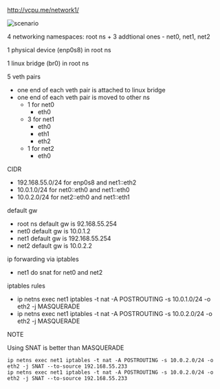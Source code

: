 http://vcpu.me/network1/

![scenario](http://vcpu.me/myimages/bridge1.png)

4 networking namespaces: root ns + 3 addtional ones - net0, net1, net2

1 physical device (enp0s8) in root ns

1 linux bridge (br0) in root ns

5 veth pairs
* one end of each veth pair is attached to linux bridge
* one end of each veth pair is moved to other ns
  * 1 for net0
    * eth0
  * 3 for net1
    * eth0
    * eth1
    * eth2
  * 1 for net2
    * eth0

CIDR
* 192.168.55.0/24 for enp0s8 and net1::eth2
* 10.0.1.0/24 for net0::eth0 and net1::eth0
* 10.0.2.0/24 for net2::eth0 and net1::eth1

default gw
* root ns default gw is 92.168.55.254
* net0 default gw is 10.0.1.2
* net1 default gw is 192.168.55.254
* net2 default gw is 10.0.2.2

ip forwarding via iptables
* net1 do snat for net0 and net2

iptables rules
* ip netns exec net1 iptables -t nat -A POSTROUTING -s 10.0.1.0/24 -o eth2 -j MASQUERADE
* ip netns exec net1 iptables -t nat -A POSTROUTING -s 10.0.2.0/24 -o eth2 -j MASQUERADE

NOTE

Using SNAT is better than MASQUERADE

```
ip netns exec net1 iptables -t nat -A POSTROUTING -s 10.0.2.0/24 -o eth2 -j SNAT --to-source 192.168.55.233
ip netns exec net1 iptables -t nat -A POSTROUTING -s 10.0.2.0/24 -o eth2 -j SNAT --to-source 192.168.55.233
```
